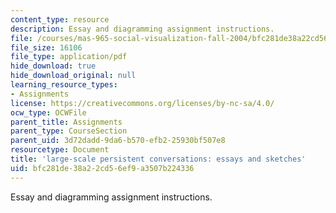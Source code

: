 ```yaml
---
content_type: resource
description: Essay and diagramming assignment instructions.
file: /courses/mas-965-social-visualization-fall-2004/bfc281de38a22cd56ef9a3507b224336_assn6.pdf
file_size: 16106
file_type: application/pdf
hide_download: true
hide_download_original: null
learning_resource_types:
- Assignments
license: https://creativecommons.org/licenses/by-nc-sa/4.0/
ocw_type: OCWFile
parent_title: Assignments
parent_type: CourseSection
parent_uid: 3d72dadd-9da6-b570-efb2-25930bf507e8
resourcetype: Document
title: 'large-scale persistent conversations: essays and sketches'
uid: bfc281de-38a2-2cd5-6ef9-a3507b224336
---
```

Essay and diagramming assignment instructions.